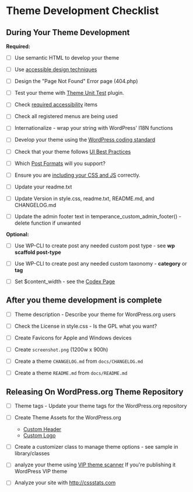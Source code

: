 
# Theme Development Checklist

## During Your Theme Development

**Required:**

* [ ] Use semantic HTML to develop your theme
* [ ] Use [accessible design techniques](https://developer.wordpress.org/themes/functionality/accessibility/)
* [ ] Design the "Page Not Found" Error page (404.php)
* [ ] Test your theme with [Theme Unit Test](https://codex.wordpress.org/Theme_Unit_Test) plugin.
* [ ] Check [required accessibility](https://make.wordpress.org/themes/handbook/review/accessibility/required/) items
* [ ] Check all registered menus are being used
* [ ] Internationalize - wrap your string with WordPress' I18N functions
* [ ] Develop your theme using the [WordPress coding standard](https://make.wordpress.org/core/handbook/best-practices/coding-standards/php/)
* [ ] Check that your theme follows [UI Best Practices](https://developer.wordpress.org/themes/advanced-topics/ui-best-practices/)
* [ ] Which [Post Formats](https://developer.wordpress.org/themes/functionality/post-formats/) will you support?
* [ ] Ensure you are [including your CSS and JS](https://developer.wordpress.org/themes/basics/including-css-javascript/) correctly.
* [ ] Update your readme.txt
* [ ] Update Version in style.css, readme.txt, README.md, and CHANGELOG.md
* [ ] Update the admin footer text in temperance_custom_admin_footer() - delete function if unwanted


**Optional:**

* [ ] Use WP-CLI to create post any needed custom post type - see **wp scaffold post-type**
* [ ] Use WP-CLI to create post any needed custom taxonomy - **category** or **tag** 
* [ ] Set $content_width - see the [Codex Page](https://codex.wordpress.org/Content_Width)


## After you theme development is complete

* [ ] Theme description - Describe your theme for WordPress.org users
* [ ] Check the License in style.css - Is the GPL what you want?
* [ ] Create Favicons for Apple and Windows devices
* [ ] Create `screenshot.png` (1200w x 900h)
* [ ] Create a theme `CHANGELOG.md` from `docs/CHANGELOG.md`
* [ ] Create a theme `README.md` from `docs/README.md`



## Releasing On WordPress.org Theme Repository

* [ ] Theme tags - Update your theme tags for the WordPress.org repository
* [ ] Create Theme Assets for the WordPress.org
    - [Custom Header](https://developer.wordpress.org/themes/functionality/custom-headers/a)
    - [Custom Logo](https://developer.wordpress.org/themes/functionality/custom-logo/)
* [ ] Create a customizer class to manage theme options - see sample in library/classes
* [ ] analyze your theme using [VIP theme scanner](https://github.com/Automattic/vip-scanner) If you're publishing it WordPress VIP theme
* [ ] Analyze your site with http://cssstats.com


